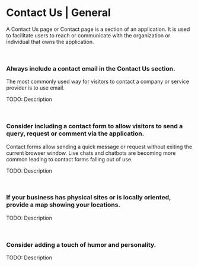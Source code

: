# Contact Us | General

A Contact Us page or Contact page is a section of an application. It is used to facilitate users to reach or communicate with the organization or individual that owns the
application.

<br>


### Always include a contact email in the Contact Us section.

The most commonly used way for visitors to contact a company or service provider is to use email.

TODO: Description

<br>


### Consider including a contact form to allow visitors to send a query, request or comment via the application.

Contact forms allow sending a quick message or request without exiting the current browser window. Live chats and chatbots are becoming more common leading to contact forms 
falling out of use.

TODO: Description

<br>


### If your business has physical sites or is locally oriented, provide a map showing your locations.

TODO: Description

<br>


### Consider adding a touch of humor and personality.

TODO: Description

<br>



